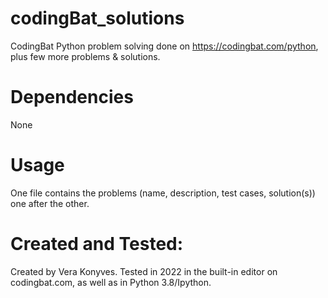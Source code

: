 
# codingBat_solutions

CodingBat Python problem solving done on https://codingbat.com/python, plus few more problems & solutions.

# Dependencies

None

# Usage

One file contains the problems (name, description, test cases, solution(s)) one after the other.

# Created and Tested:

Created by Vera Konyves. 
Tested in 2022 in the built-in editor on codingbat.com, as well as in Python 3.8/Ipython.

